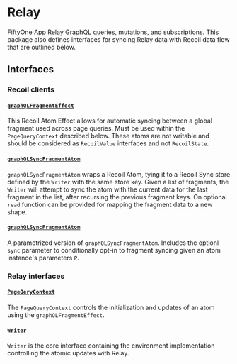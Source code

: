 # Relay

FiftyOne App Relay GraphQL queries, mutations, and subscriptions. This package
also defines interfaces for syncing Relay data with Recoil data flow that are
outlined below.

## Interfaces

### Recoil clients

#### [`graphQLFragmentEffect`](./src/graphQLFragmentEffect.ts)

This Recoil Atom Effect allows for automatic syncing between a global fragment
used across page queries. Must be used within the `PageQueryContext` described
below. These atoms are not writable and should be considered as `RecoilValue`
interfaces and not `RecoilState`.

#### [`graphQLSyncFragmentAtom`](./src/graphQLSyncFragmentAtom.ts)

`graphQLSyncFragmentAtom` wraps a Recoil Atom, tying it to a Recoil Sync store
defined by the `Writer` with the same store key. Given a list of fragments, the
`Writer` will attempt to sync the atom with the current data for the last
fragment in the list, after recursing the previous fragment keys. On optional
`read` function can be provided for mapping the fragment data to a new shape.

#### [`graphQLSyncFragmentAtom`](./src/graphQLSyncFragmentAtom.ts)

A parametrized version of `graphQLSyncFragmentAtom`. Includes the optionl
`sync` parameter to conditionally opt-in to fragment syncing given an atom
instance's parameters `P`.

### Relay interfaces

#### [`PageQeryContext`](./src/PageQuery.tsx)

The `PageQueryContext` controls the initialization and updates of an atom using
the `graphQLFragmentEffect`.

#### [`Writer`](./src/Writer.tsx)

`Writer` is the core interface containing the environment implementation
controlling the atomic updates with Relay.
